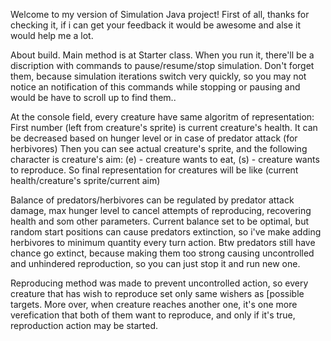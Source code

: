 Welcome to my version of Simulation Java project!
First of all, thanks for checking it, if i can get your feedback it would be awesome and alse it would help me a lot.

About build. 
Main method is at Starter class. When you run it, there'll be a discription with commands to pause/resume/stop simulation. 
Don't forget them, because simulation iterations switch very quickly, so you may not notice an notification of this commands while stopping or pausing and would be have to scroll up to find them..

At the console field, every creature have same algoritm of representation:
First number (left from creature's sprite) is current creature's health. It can be decreased based on hunger level or in case of predator attack (for herbivores)
Then you can see actual creature's sprite, and the following character is creature's aim: (e) - creature wants to eat, (s) - creature wants to reproduce.
So final representation for creatures will be like (current health/creature's sprite/current aim)

Balance of predators/herbivores can be regulated by predator attack damage, max hunger level to cancel attempts of reproducing, recovering health and som other parameters.
Current balance set to be optimal, but random start positions can cause predators extinction, so i've make adding herbivores to minimum quantity every turn action.
Btw predators still have chance go extinct, because making them too strong causing uncontrolled and unhindered reproduction, so you can just stop it and run new one.

Reproducing method was made to prevent uncontrolled action, so every creature that has wish to reproduce set only same wishers as [possible targets.
More over, when creature reaches another one, it's one more verefication that both of them want to reproduce, and only if it's true, reproduction action may be started.

